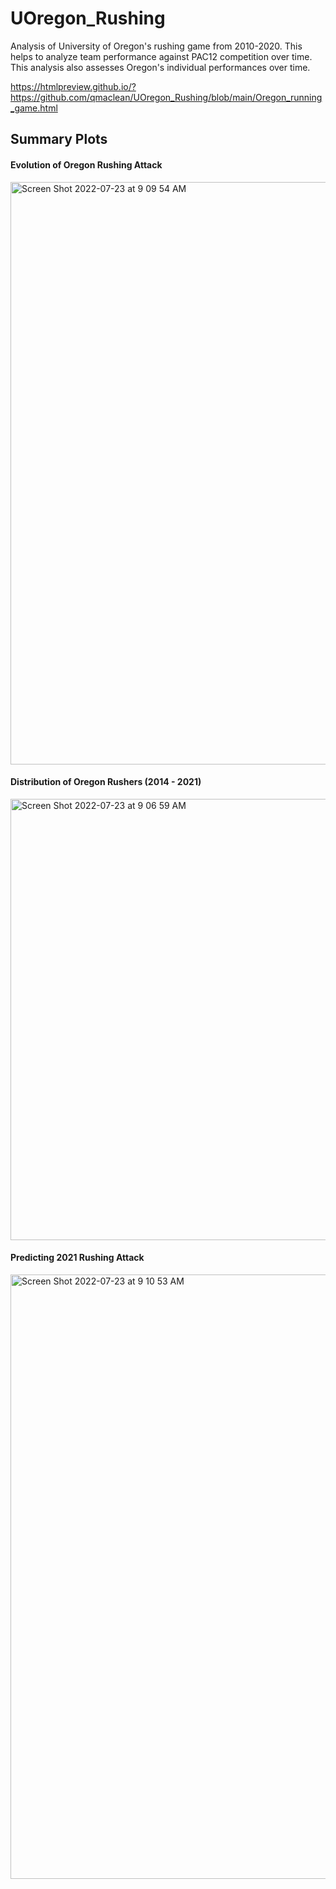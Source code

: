 # UOregon_Rushing

Analysis of University of Oregon's rushing game from 2010-2020. This helps to analyze team performance against PAC12 competition over time. 
This analysis also assesses Oregon's individual performances over time. 

https://htmlpreview.github.io/?https://github.com/qmaclean/UOregon_Rushing/blob/main/Oregon_running_game.html

## Summary Plots

#### Evolution of Oregon Rushing Attack
<img width="932" alt="Screen Shot 2022-07-23 at 9 09 54 AM" src="https://user-images.githubusercontent.com/20390351/180613282-c1b13d39-de39-46fa-89b5-dd4de7d643d6.png">


#### Distribution of Oregon Rushers (2014 - 2021)
<img width="706" alt="Screen Shot 2022-07-23 at 9 06 59 AM" src="https://user-images.githubusercontent.com/20390351/180613189-f422bd4f-89e5-4601-8060-434f3018cf08.png">

#### Predicting 2021 Rushing Attack
<img width="967" alt="Screen Shot 2022-07-23 at 9 10 53 AM" src="https://user-images.githubusercontent.com/20390351/180613314-fe0c5f6d-e2c6-4297-8d00-65aae4f36c4e.png">



